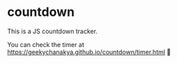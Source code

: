 # countdown
This is a JS countdown tracker.

You can check the timer at https://geekychanakya.github.io/countdown/timer.html :rocket:
